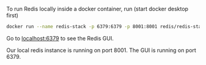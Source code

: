 To run Redis locally inside a docker container, run
(start docker desktop first)
```bash
docker run --name redis-stack -p 6379:6379 -p 8001:8001 redis/redis-stack:latest
```

Go to [localhost:6379](http://localhost:6379) to see the Redis GUI.

Our local redis instance is running on port 8001.
The GUI is running on port 6379.
